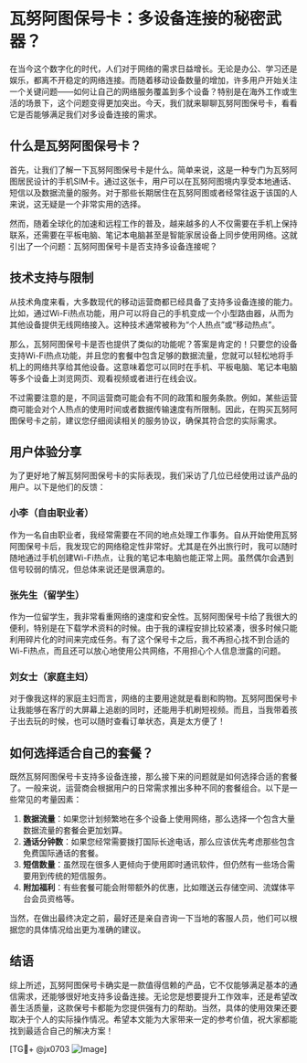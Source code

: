 # 瓦努阿图保号卡：多设备连接的秘密武器？

在当今这个数字化的时代，人们对于网络的需求日益增长。无论是办公、学习还是娱乐，都离不开稳定的网络连接。而随着移动设备数量的增加，许多用户开始关注一个关键问题——如何让自己的网络服务覆盖到多个设备？特别是在海外工作或生活的场景下，这个问题变得更加突出。今天，我们就来聊聊瓦努阿图保号卡，看看它是否能够满足我们对多设备连接的需求。

## 什么是瓦努阿图保号卡？

首先，让我们了解一下瓦努阿图保号卡是什么。简单来说，这是一种专门为瓦努阿图居民设计的手机SIM卡。通过这张卡，用户可以在瓦努阿图境内享受本地通话、短信以及数据流量的服务。对于那些长期居住在瓦努阿图或者经常往返于该国的人来说，这无疑是一个非常实用的选择。

然而，随着全球化的加速和远程工作的普及，越来越多的人不仅需要在手机上保持联系，还需要在平板电脑、笔记本电脑甚至是智能家居设备上同步使用网络。这就引出了一个问题：瓦努阿图保号卡是否支持多设备连接呢？

## 技术支持与限制

从技术角度来看，大多数现代的移动运营商都已经具备了支持多设备连接的能力。比如，通过Wi-Fi热点功能，用户可以将自己的手机变成一个小型路由器，从而为其他设备提供无线网络接入。这种技术通常被称为“个人热点”或“移动热点”。

那么，瓦努阿图保号卡是否也提供了类似的功能呢？答案是肯定的！只要您的设备支持Wi-Fi热点功能，并且您的套餐中包含足够的数据流量，您就可以轻松地将手机上的网络共享给其他设备。这意味着您可以同时在手机、平板电脑、笔记本电脑等多个设备上浏览网页、观看视频或者进行在线会议。

不过需要注意的是，不同运营商可能会有不同的政策和服务条款。例如，某些运营商可能会对个人热点的使用时间或者数据传输速度有所限制。因此，在购买瓦努阿图保号卡之前，建议您仔细阅读相关的服务协议，确保其符合您的实际需求。

## 用户体验分享

为了更好地了解瓦努阿图保号卡的实际表现，我们采访了几位已经使用过该产品的用户。以下是他们的反馈：

### 小李（自由职业者）

作为一名自由职业者，我经常需要在不同的地点处理工作事务。自从开始使用瓦努阿图保号卡后，我发现它的网络稳定性非常好。尤其是在外出旅行时，我可以随时随地通过手机创建Wi-Fi热点，让我的笔记本电脑也能正常上网。虽然偶尔会遇到信号较弱的情况，但总体来说还是很满意的。

### 张先生（留学生）

作为一位留学生，我非常看重网络的速度和安全性。瓦努阿图保号卡给了我很大的便利，特别是在下载学术资料的时候。由于我的课程安排比较紧凑，很多时候只能利用碎片化的时间来完成任务。有了这个保号卡之后，我不再担心找不到合适的Wi-Fi热点，而且还可以放心地使用公共网络，不用担心个人信息泄露的问题。

### 刘女士（家庭主妇）

对于像我这样的家庭主妇而言，网络的主要用途就是看剧和购物。瓦努阿图保号卡让我能够在客厅的大屏幕上追剧的同时，还能用手机刷短视频。而且，当我带着孩子出去玩的时候，也可以随时查看订单状态，真是太方便了！

## 如何选择适合自己的套餐？

既然瓦努阿图保号卡支持多设备连接，那么接下来的问题就是如何选择合适的套餐了。一般来说，运营商会根据用户的日常需求推出多种不同的套餐组合。以下是一些常见的考量因素：

1. **数据流量**：如果您计划频繁地在多个设备上使用网络，那么选择一个包含大量数据流量的套餐会更加划算。
2. **通话分钟数**：如果您经常需要拨打国际长途电话，那么应该优先考虑那些包含免费国际通话的套餐。
3. **短信数量**：虽然现在很多人更倾向于使用即时通讯软件，但仍然有一些场合需要用到传统的短信服务。
4. **附加福利**：有些套餐可能会附带额外的优惠，比如赠送云存储空间、流媒体平台会员资格等。

当然，在做出最终决定之前，最好还是亲自咨询一下当地的客服人员，他们可以根据您的具体情况给出更为准确的建议。

## 结语

综上所述，瓦努阿图保号卡确实是一款值得信赖的产品，它不仅能够满足基本的通信需求，还能够很好地支持多设备连接。无论您是想要提升工作效率，还是希望改善生活质量，这款保号卡都能为您提供强有力的帮助。当然，具体的使用效果还要取决于个人的实际操作情况。希望本文能为大家带来一定的参考价值，祝大家都能找到最适合自己的解决方案！

[TG💪+ @jx0703 ![Image](https://github.com/user-attachments/assets/dbca1d08-cadb-493c-b0ec-ad6f7a83f270)]